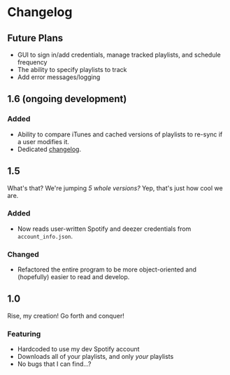 # Changelog

## Future Plans

 - GUI to sign in/add credentials, manage tracked playlists, and schedule frequency
 - The ability to specify playlists to track
 - Add error messages/logging

## 1.6 (ongoing development)

### Added

 - Ability to compare iTunes and cached versions of playlists to re-sync if a user modifies it.
 - Dedicated [changelog](CHANGELOG.md).

## 1.5

What's that? We're jumping *5 whole versions?* Yep, that's just how cool we are.

### Added

 - Now reads user-written Spotify and deezer credentials from `account_info.json`.

### Changed

 - Refactored the entire program to be more object-oriented and (hopefully) easier to read and develop.

## 1.0

Rise, my creation! Go forth and conquer!

### Featuring

 - Hardcoded to use my dev Spotify account
 - Downloads all of your playlists, and only *your* playlists
 - No bugs that I can find...?

